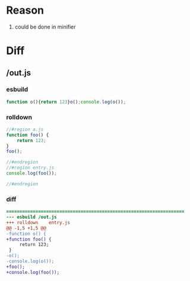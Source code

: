 # Reason
1. could be done in minifier
# Diff
## /out.js
### esbuild
```js
function o(){return 123}o();console.log(o());
```
### rolldown
```js
//#region a.js
function foo() {
	return 123;
}
foo();

//#endregion
//#region entry.js
console.log(foo());

//#endregion
```
### diff
```diff
===================================================================
--- esbuild	/out.js
+++ rolldown	entry.js
@@ -1,5 +1,5 @@
-function o() {
+function foo() {
     return 123;
 }
-o();
-console.log(o());
+foo();
+console.log(foo());

```